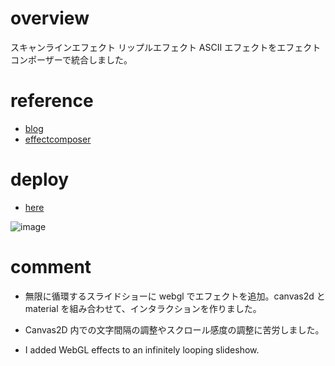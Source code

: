 # overview

スキャンラインエフェクト
リップルエフェクト
ASCII エフェクトをエフェクトコンポーザーで統合しました。

# reference

- [blog](https://jmswrnr.com/blog/creating-my-websites-3d-header)
- [effectcomposer](https://threejs.org/docs/#examples/en/postprocessing/EffectComposer)

# deploy

- [here](https://kirifuda-interaction-challenge.vercel.app/)

![image](https://github.com/user-attachments/assets/ec915641-a074-499c-b151-35912b6b7e50)

# comment

- 無限に循環するスライドショーに webgl でエフェクトを追加。canvas2d と material を組み合わせて、インタラクションを作りました。
- Canvas2D 内での文字間隔の調整やスクロール感度の調整に苦労しました。

- I added WebGL effects to an infinitely looping slideshow.
